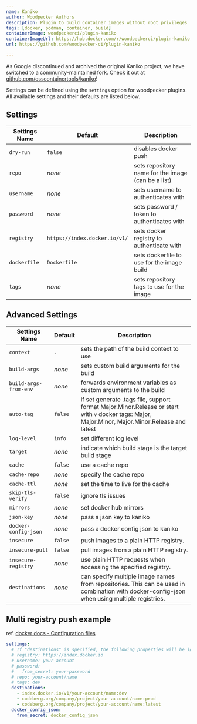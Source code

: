```yaml
---
name: Kaniko
author: Woodpecker Authors
description: Plugin to build container images without root privileges
tags: [docker, podman, container, build]
containerImage: woodpeckerci/plugin-kaniko
containerImageUrl: https://hub.docker.com/r/woodpeckerci/plugin-kaniko
url: https://github.com/woodpecker-ci/plugin-kaniko

---
```


As Google discontinued and archived the original Kaniko project, we have switched to a community-maintained fork.
Check it out at [github.com/osscontainertools/kaniko](https://github.com/osscontainertools/kaniko)!

Settings can be defined using the `settings` option for woodpecker plugins. All available settings and their defaults are listed below.

## Settings

| Settings Name | Default                       | Description                                        |
| ------------- | ----------------------------- | -------------------------------------------------- |
| `dry-run`     | `false`                       | disables docker push                               |
| `repo`        | _none_                        | sets repository name for the image (can be a list) |
| `username`    | _none_                        | sets username to authenticates with                |
| `password`    | _none_                        | sets password / token to authenticates with        |
| `registry`    | `https://index.docker.io/v1/` | sets docker registry to authenticate with          |
| `dockerfile`  | `Dockerfile`                  | sets dockerfile to use for the image build         |
| `tags`        | _none_                        | sets repository tags to use for the image          |

## Advanced Settings

| Settings Name         | Default | Description                                                                                                                                      |
| --------------------- | ------- | ------------------------------------------------------------------------------------------------------------------------------------------------ |
| `context`             | `.`     | sets the path of the build context to use                                                                                                        |
| `build-args`          | _none_  | sets custom build arguments for the build                                                                                                        |
| `build-args-from-env` | _none_  | forwards environment variables as custom arguments to the build                                                                                  |
| `auto-tag`            | `false` | if set generate .tags file, support format Major.Minor.Release or start with `v` docker tags: Major, Major.Minor, Major.Minor.Release and latest |
| `log-level`           | `info`  | set different log level                                                                                                                          |
| `target`              | _none_  | indicate which build stage is the target build stage                                                                                             |
| `cache`               | `false` | use a cache repo                                                                                                                                 |
| `cache-repo`          | _none_  | specify the cache repo                                                                                                                           |
| `cache-ttl`           | _none_  | set the time to live for the cache                                                                                                               |
| `skip-tls-verify`     | `false` | ignore tls issues                                                                                                                                |
| `mirrors`             | _none_  | set docker hub mirrors                                                                                                                           |
| `json-key`            | _none_  | pass a json key to kaniko                                                                                                                        |
| `docker-config-json`  | _none_  | pass a docker config json to kaniko                                                                                                              |
| `insecure`            | `false` | push images to a plain HTTP registry.                                                                                                            |
| `insecure-pull`       | `false` | pull images from a plain HTTP registry.                                                                                                          |
| `insecure-registry`   | _none_  | use plain HTTP requests when accessing the specified registry.                                                                                   |
| `destinations`        | _none_  | can specify multiple image names from repositories. This can be used in combination with docker-config-json when using multiple registries.      |

## Multi registry push example

ref. [docker docs - Configuration files](https://docs.docker.com/reference/cli/docker/#configuration-files)

```yaml
settings:
  # If "destinations" is specified, the following properties will be ignored.
  # registry: https://index.docker.io
  # username: your-account
  # password:
  #   from_secret: your-password
  # repo: your-account/name
  # tags: dev
  destinations:
    - index.docker.io/v1/your-account/name:dev
    - codeberg.org/company/project/your-account/name:prod
    - codeberg.org/company/project/your-account/name:latest
  docker_config_json:
    from_secret: docker_config_json
```
